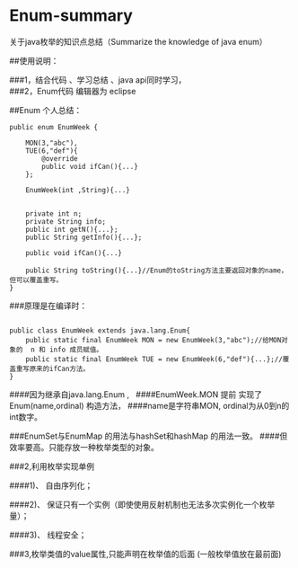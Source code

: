 # Enum-summary
关于java枚举的知识点总结（Summarize the knowledge of java enum）

##使用说明：

###1，结合代码 、学习总结 、java api同时学习，	
###2，Enum代码 编辑器为  eclipse



##Enum 个人总结：

```
public enum EnumWeek {

    MON(3,"abc"),
	TUE(6,"def"){
		@override
		public void ifCan(){...}
	};
	
	EnumWeek(int ,String){...}
	
	
	private int n;
	private String info;
	public int getN(){...};
	public String getInfo(){...};
	
	public void ifCan(){...}
	
	public String toString(){...}//Enum的toString方法主要返回对象的name，但可以覆盖重写。
}

```



###原理是在编译时：
```

public class EnumWeek extends java.lang.Enum{
	public static final EnumWeek MON = new EnumWeek(3,"abc");//给MON对象的  n 和 info 成员赋值。
	public static final EnumWeek TUE = new EnumWeek(6,"def"){...};//覆盖重写原来的ifCan方法。
}

```


####因为继承自java.lang.Enum  ,  
####EnumWeek.MON 提前 实现了  Enum(name,ordinal) 构造方法，
####name是字符串MON, ordinal为从0到n的int数字。



###EnumSet与EnumMap 的用法与hashSet和hashMap 的用法一致。
####但效率要高。只能存放一种枚举类型的对象。




###2,利用枚举实现单例

####1)、 自由序列化；

####2)、 保证只有一个实例（即使使用反射机制也无法多次实例化一个枚举量）；

####3)、 线程安全；



###3,枚举类值的value属性,只能声明在枚举值的后面 (一般枚举值放在最前面)




